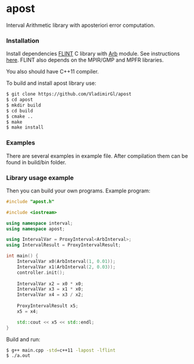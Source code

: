 # apost

Interval Arithmetic library with aposteriori error computation.

### Installation

Install dependencies [FLINT](http://www.flintlib.org/) C library with [Arb](http://fredrikj.net/arb/) module. See instructions [here](http://fredrikj.net/arb/setup.html#installation-as-part-of-flint). FLINT also depends on the MPIR/GMP and MPFR libraries.

You also should have C++11 compiler.

To build and install apost library use:
```sh
$ git clone https://github.com/VladimirGl/apost
$ cd apost
$ mkdir build
$ cd build
$ cmake ..
$ make
$ make install
```

### Examples

There are several examples in example file. After compilation them can be found in build/bin folder.

### Library usage example

Then you can build your own programs. Example program:

```c++
#include "apost.h"

#include <iostream>

using namespace interval;
using namespace apost;

using IntervalVar = ProxyInterval<ArbInterval>;
using IntervalResult = ProxyIntervalResult;

int main() {
    IntervalVar x0(ArbInterval(1, 0.01));
    IntervalVar x1(ArbInterval(2, 0.03));
    controller.init();
    
    IntervalVar x2 = x0 * x0;
    IntervalVar x3 = x1 * x0;
    IntervalVar x4 = x3 / x2;
    
    ProxyIntervalResult x5;
    x5 = x4;

    std::cout << x5 << std::endl;
}
```
Build and run:
```sh
$ g++ main.cpp -std=c++11 -lapost -lflint
$ ./a.out
```

